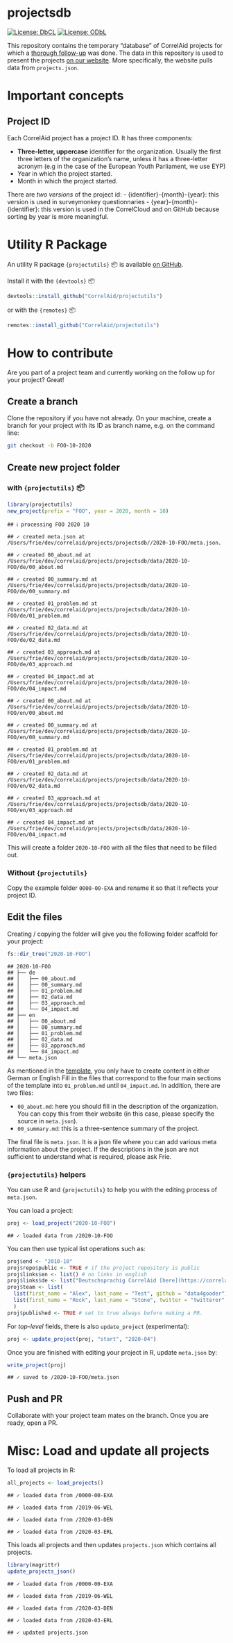 projectsdb
================

[![License:
DbCL](https://img.shields.io/badge/DbCL-Database%20Content%20License-informational)](http://opendatacommons.org/licenses/dbcl/1.0/)
[![License:
ODbL](https://img.shields.io/badge/ODbL-Open%20Database%20License-blue)](http://opendatacommons.org/licenses/odbl/1.0/)

This repository contains the temporary “database” of CorrelAid projects
for which a [thorough
follow-up](https://docs.correlaid.org/project-manual/project-team/what-you-do#follow-up)
was done. The data in this repository is used to present the projects
[on our website](https://correlaid.org/projects). More specifically, the
website pulls data from `projects.json`.

# Important concepts

## Project ID

Each CorrelAid project has a project ID. It has three components:

  - **Three-letter, uppercase** identifier for the organization. Usually
    the first three letters of the organization’s name, unless it has a
    three-letter acronym (e.g in the case of the European Youth
    Parliament, we use EYP)
  - Year in which the project started.
  - Month in which the project started.

There are *two versions* of the project id: -
{identifier}-{month}-{year}: this version is used in surveymonkey
questionnaries - {year}-{month}-{identifier}: this version is used in
the CorrelCloud and on GitHub because sorting by year is more
meaningful.

# Utility R Package

An utility R package `{projectutils}` :package: is available [on
GitHub](https://github.com/CorrelAid/projectutils).

Install it with the `{devtools}` :package:

``` r
devtools::install_github("CorrelAid/projectutils")
```

or with the `{remotes}` :package:

``` r
remotes::install_github("CorrelAid/projectutils")
```

# How to contribute

Are you part of a project team and currently working on the follow up
for your project? Great\!

## Create a branch

Clone the repository if you have not already. On your machine, create a
branch for your project with its ID as branch name, e.g. on the command
line:

``` bash
git checkout -b FOO-10-2020
```

## Create new project folder

### with `{projectutils}` :package:

``` r
library(projectutils)
new_project(prefix = "FOO", year = 2020, month = 10)
```

    ## ℹ processing FOO 2020 10

    ## ✓ created meta.json at /Users/frie/dev/correlaid/projects/projectsdb//2020-10-FOO/meta.json.

    ## ✓ created 00_about.md at /Users/frie/dev/correlaid/projects/projectsdb/data/2020-10-FOO/de/00_about.md

    ## ✓ created 00_summary.md at /Users/frie/dev/correlaid/projects/projectsdb/data/2020-10-FOO/de/00_summary.md

    ## ✓ created 01_problem.md at /Users/frie/dev/correlaid/projects/projectsdb/data/2020-10-FOO/de/01_problem.md

    ## ✓ created 02_data.md at /Users/frie/dev/correlaid/projects/projectsdb/data/2020-10-FOO/de/02_data.md

    ## ✓ created 03_approach.md at /Users/frie/dev/correlaid/projects/projectsdb/data/2020-10-FOO/de/03_approach.md

    ## ✓ created 04_impact.md at /Users/frie/dev/correlaid/projects/projectsdb/data/2020-10-FOO/de/04_impact.md

    ## ✓ created 00_about.md at /Users/frie/dev/correlaid/projects/projectsdb/data/2020-10-FOO/en/00_about.md

    ## ✓ created 00_summary.md at /Users/frie/dev/correlaid/projects/projectsdb/data/2020-10-FOO/en/00_summary.md

    ## ✓ created 01_problem.md at /Users/frie/dev/correlaid/projects/projectsdb/data/2020-10-FOO/en/01_problem.md

    ## ✓ created 02_data.md at /Users/frie/dev/correlaid/projects/projectsdb/data/2020-10-FOO/en/02_data.md

    ## ✓ created 03_approach.md at /Users/frie/dev/correlaid/projects/projectsdb/data/2020-10-FOO/en/03_approach.md

    ## ✓ created 04_impact.md at /Users/frie/dev/correlaid/projects/projectsdb/data/2020-10-FOO/en/04_impact.md

This will create a folder `2020-10-FOO` with all the files that need to
be filled out.

### Without `{projectutils}`

Copy the example folder `0000-00-EXA` and rename it so that it reflects
your project ID.

## Edit the files

Creating / copying the folder will give you the following folder
scaffold for your project:

``` r
fs::dir_tree("2020-10-FOO")
```

    ## 2020-10-FOO
    ## ├── de
    ## │   ├── 00_about.md
    ## │   ├── 00_summary.md
    ## │   ├── 01_problem.md
    ## │   ├── 02_data.md
    ## │   ├── 03_approach.md
    ## │   └── 04_impact.md
    ## ├── en
    ## │   ├── 00_about.md
    ## │   ├── 00_summary.md
    ## │   ├── 01_problem.md
    ## │   ├── 02_data.md
    ## │   ├── 03_approach.md
    ## │   └── 04_impact.md
    ## └── meta.json

As mentioned in the
[template](https://pad.correlaid.org/lTV3NzFNRxGK3wrcSYIk4Q), you only
have to create content in either German or English Fill in the files
that correspond to the four main sections of the template into
`01_problem.md` until `04_impact.md`. In addition, there are two files:

  - `00_about.md`: here you should fill in the description of the
    organization. You can copy this from their website (in this case,
    please specify the source in `meta.json`).
  - `00_summary.md`: this is a three-sentence summary of the project.

The final file is `meta.json`. It is a json file where you can add
various meta information about the project. If the descriptions in the
json are not sufficient to understand what is required, please ask Frie.

### `{projectutils}` helpers

You can use R and `{projectutils}` to help you with the editing process
of `meta.json`.

You can load a project:

``` r
proj <- load_project("2020-10-FOO")
```

    ## ✓ loaded data from /2020-10-FOO

You can then use typical list operations such as:

``` r
proj$end <- "2010-10"
proj$repo$public <- TRUE # if the project repository is public 
proj$links$en <- list() # no links in english 
proj$links$de <- list("Deutschsprachig CorrelAid [here](https://correlaid.org)") 
proj$team <- list(
  list(first_name = "Alex", last_name = "Test", github = "data4gooder"), 
  list(first_name = "Rock", last_name = "Stone", twitter = "twitterer", website = "https://mywebsite.com")
  )
proj$published <- TRUE # set to true always before making a PR.
```

For *top-level* fields, there is also `update_project` (experimental):

``` r
proj <- update_project(proj, "start", "2020-04")
```

Once you are finished with editing your project in R, update `meta.json`
by:

``` r
write_project(proj)
```

    ## ✓ saved to /2020-10-FOO/meta.json

## Push and PR

Collaborate with your project team mates on the branch. Once you are
ready, open a PR.

# Misc: Load and update all projects

To load all projects in R:

``` r
all_projects <- load_projects()
```

    ## ✓ loaded data from /0000-00-EXA

    ## ✓ loaded data from /2019-06-WEL

    ## ✓ loaded data from /2020-03-DEN

    ## ✓ loaded data from /2020-03-ERL

This loads all projects and then updates `projects.json` which contains
all projects.

``` r
library(magrittr)
update_projects_json()
```

    ## ✓ loaded data from /0000-00-EXA

    ## ✓ loaded data from /2019-06-WEL

    ## ✓ loaded data from /2020-03-DEN

    ## ✓ loaded data from /2020-03-ERL

    ## ✓ updated projects.json
